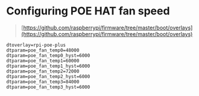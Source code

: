 # Configuring POE HAT fan speed

> [https://github.com/raspberrypi/firmware/tree/master/boot/overlays](https://github.com/raspberrypi/firmware/tree/master/boot/overlays)

```text
dtoverlay=rpi-poe-plus
dtparam=poe_fan_temp0=48000
dtparam=poe_fan_temp0_hyst=6000
dtparam=poe_fan_temp1=60000
dtparam=poe_fan_temp1_hyst=6000
dtparam=poe_fan_temp2=72000
dtparam=poe_fan_temp2_hyst=6000
dtparam=poe_fan_temp3=84000
dtparam=poe_fan_temp3_hyst=6000
```
